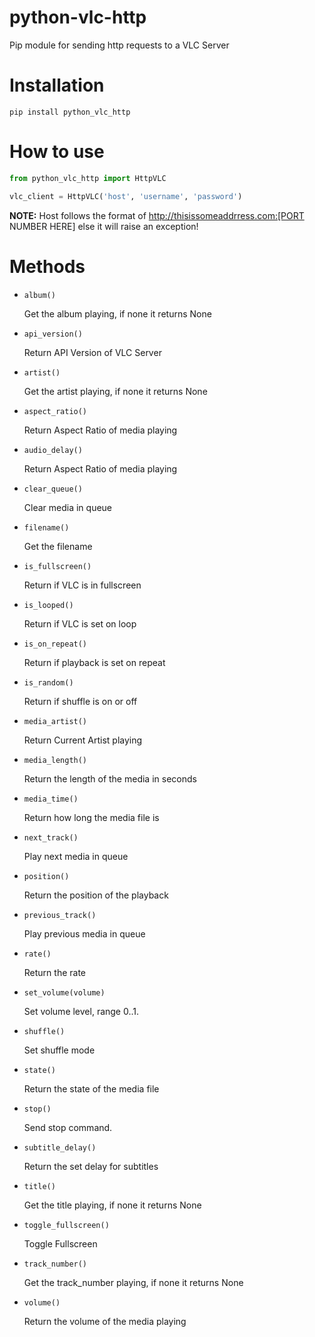 # python-vlc-http
Pip module for sending http requests to a VLC Server

# Installation

`pip install python_vlc_http`

# How to use

```python
from python_vlc_http import HttpVLC

vlc_client = HttpVLC('host', 'username', 'password')
```

**NOTE:** Host follows the format of http://thisissomeaddrress.com:[PORT NUMBER HERE] else it will raise an exception!


# Methods
 
 
* `album()`

    Get the album playing, if none it returns None

* `api_version()`

    Return API Version of VLC Server

* `artist()`

    Get the artist playing, if none it returns None

* `aspect_ratio()`

    Return Aspect Ratio of media playing

* `audio_delay()`

    Return Aspect Ratio of media playing

* `clear_queue()`

    Clear media in queue

* `filename()`

    Get the filename

* `is_fullscreen()`

    Return if VLC is in fullscreen

* `is_looped()`

    Return if VLC is set on loop
    
* `is_on_repeat()`

    Return if playback is set on repeat

* `is_random()`

    Return if shuffle is on or off

* `media_artist()`

    Return Current Artist playing

* `media_length()`

    Return the length of the media in seconds

* `media_time()`

    Return how long the media file is

* `next_track()`

    Play next media in queue

* `position()`

    Return the position of the playback

* `previous_track()`

    Play previous media in queue

* `rate()`

    Return the rate

* `set_volume(volume)`

    Set volume level, range 0..1.

* `shuffle()`

    Set shuffle mode

* `state()`

    Return the state of the media file

* `stop()`

    Send stop command.

* `subtitle_delay()`

    Return the set delay for subtitles

* `title()`

    Get the title playing, if none it returns None
    
* `toggle_fullscreen()`

    Toggle Fullscreen

* `track_number()`

    Get the track_number playing, if none it returns None

* `volume()`

    Return the volume of the media playing
